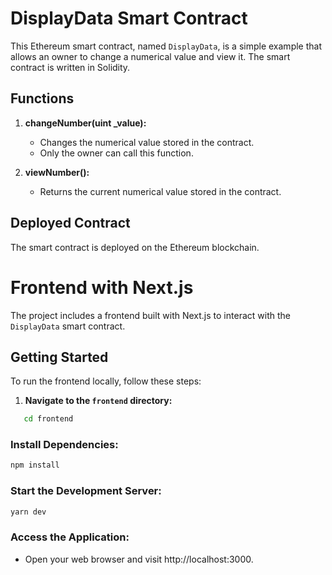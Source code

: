 # DisplayData Smart Contract

This Ethereum smart contract, named `DisplayData`, is a simple example that allows an owner to change a numerical value and view it. The smart contract is written in Solidity.

## Functions

1. **changeNumber(uint \_value):**

   - Changes the numerical value stored in the contract.
   - Only the owner can call this function.

2. **viewNumber():**
   - Returns the current numerical value stored in the contract.

## Deployed Contract

The smart contract is deployed on the Ethereum blockchain.

# Frontend with Next.js

The project includes a frontend built with Next.js to interact with the `DisplayData` smart contract.

## Getting Started

To run the frontend locally, follow these steps:

1. **Navigate to the `frontend` directory:**

```bash
   cd frontend
```

### Install Dependencies:

```bash
npm install
```

### Start the Development Server:

```bash
yarn dev
```

### Access the Application:

- Open your web browser and visit http://localhost:3000.
